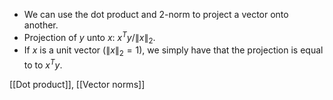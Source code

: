 - We can use the dot product and 2-norm to project a vector onto another.
- Projection of $y$ unto $x$: $x^T y / \|x\|_2$.
- If $x$ is a unit vector ($\|x\|_2=1$), we simply have that the projection is equal to to $x^Ty$.

[[Dot product]], [[Vector norms]]